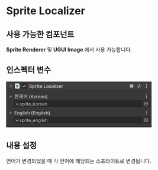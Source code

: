 # Sprite Localizer

## 사용 가능한 컴포넌트

**Sprite Renderer** 및 **UGUI Image** 에서 사용 가능합니다.

## 인스펙터 변수

![](../../.gitbook/assets/sprite_localizer_inspector.png)

## 내용 설정

언어가 변경되었을 때 각 언어에 해당되는 스프라이트로 변경됩니다.

